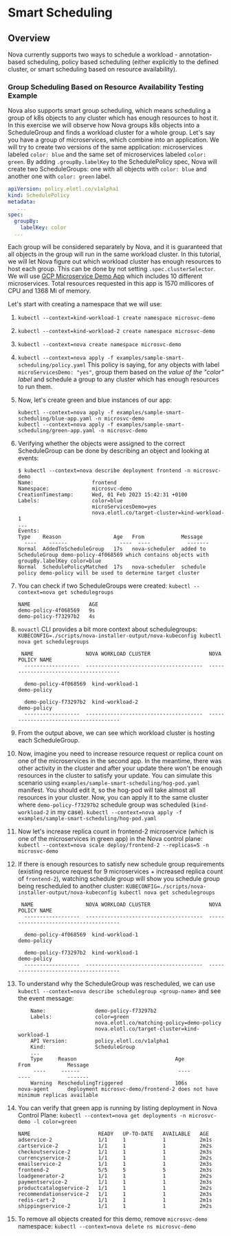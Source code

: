 # Smart Scheduling

## Overview

Nova currently supports two ways to schedule a workload - annotation-based scheduling, policy based scheduling (either explicitly to the defined cluster, or smart scheduling based on resource availability).

### Group Scheduling Based on Resource Availability Testing Example

Nova also supports smart group scheduling, which means scheduling a group of k8s objects to any cluster which has enough resources to host it.
In this exercise we will observe how Nova groups k8s objects into a ScheduleGroup and finds a workload cluster for a whole group.
Let's say you have a group of microservices, which combine into an application.
We will try to create two versions of the same application: microservices labeled `color: blue` and the same set of microservices labeled `color: green`.
By adding `.groupBy.labelKey` to the SchedulePolicy spec, Nova will create two ScheduleGroups: one with all objects with `color: blue` and another one with `color: green` label.
```yaml
apiVersion: policy.elotl.co/v1alpha1
kind: SchedulePolicy
metadata:
   ...
spec:
  groupBy:
    labelKey: color
  ...
```
Each group will be considered separately by Nova, and it is guaranteed that all objects in the group will run in the same workload cluster.
In this tutorial, we will let Nova figure out which workload cluster has enough resources to host each group. This can be done by not setting `.spec.clusterSelector`.
We will use [GCP Microservice Demo App](https://github.com/GoogleCloudPlatform/microservices-demo) which includes 10 different microservices.
Total resources requested in this app is 1570 millicores of CPU and 1368 Mi of memory.

Let's start with creating a namespace that we will use:

1. `kubectl --context=kind-workload-1 create namespace microsvc-demo`
2. `kubectl --context=kind-workload-2 create namespace microsvc-demo`
3. `kubectl --context=nova create namespace microsvc-demo`
4. `kubectl --context=nova apply -f examples/sample-smart-scheduling/policy.yaml` This policy is saying, for any objects with label `microServicesDemo: "yes"`, group them based on the *value of the "color" label* and schedule a group to any cluster which has enough resources to run them.
5. Now, let's create green and blue instances of our app:
    ```shell
    kubectl --context=nova apply -f examples/sample-smart-scheduling/blue-app.yaml -n microsvc-demo
    kubectl --context=nova apply -f examples/sample-smart-scheduling/green-app.yaml -n microsvc-demo
    ```
6. Verifying whether the objects were assigned to the correct ScheduleGroup can be done by describing an object and looking at events:
    ```shell
    $ kubectl --context=nova describe deployment frontend -n microsvc-demo
    Name:                   frontend
    Namespace:              microsvc-demo
    CreationTimestamp:      Wed, 01 Feb 2023 15:42:31 +0100
    Labels:                 color=blue
                            microServicesDemo=yes
                            nova.elotl.co/target-cluster=kind-workload-1
    ...
    Events:
    Type    Reason                 Age   From            Message
      ----    ------                 ----  ----            -------
    Normal  AddedToScheduleGroup   17s   nova-scheduler  added to ScheduleGroup demo-policy-4f068569 which contains objects with groupBy.labelKey color=blue
    Normal  SchedulePolicyMatched  17s   nova-scheduler  schedule policy demo-policy will be used to determine target cluster

    ```
7. You can check if two ScheduleGroups were created: `kubectl --context=nova get schedulegroups`
    ```shell
    NAME                   AGE
    demo-policy-4f068569   9s
    demo-policy-f73297b2   4s
    ```
8. `novactl` CLI provides a bit more context about schedulegroups: `KUBECONFIG=./scripts/nova-installer-output/nova-kubeconfig kubectl nova get schedulegroups`
    ```shell
     NAME                 NOVA WORKLOAD CLUSTER                   NOVA POLICY NAME    
      ------------------  --------------------------------------  --------------------------------------
    
      demo-policy-4f068569  kind-workload-1                           demo-policy         
    
      demo-policy-f73297b2  kind-workload-2                           demo-policy         
      ------------------  --------------------------------------  --------------------------------------
    ```
9. From the output above, we can see which workload cluster is hosting each ScheduleGroup.
10. Now, imagine you need to increase resource request or replica count on one of the microservices in the second app. In the meantime, there was other activity in the cluster and after your update there won't be enough resources in the cluster to satisfy your update.
    You can simulate this scenario using `examples/sample-smart-scheduling/hog-pod.yaml` manifest. You should edit it, so the hog-pod will take almost all resources in your cluster.
    Now, you can apply it to the same cluster where `demo-policy-f73297b2` schedule group was scheduled (`kind-workload-2` in my case). `kubectl --context=nova apply -f examples/sample-smart-scheduling/hog-pod.yaml`
11. Now let's increase replica count in frontend-2 microservice (which is one of the microservices in green app) in the Nova control plane: `kubectl --context=nova scale deploy/frontend-2 --replicas=5 -n microsvc-demo`
12. If there is enough resources to satisfy new schedule group requirements (existing resource request for 9 microservices + increased replica count of `frontend-2`), watching schedule group will show you schedule group being rescheduled to another cluster: `KUBECONFIG=./scripts/nova-installer-output/nova-kubeconfig kubectl nova get schedulegroups`
    ```shell
     NAME                 NOVA WORKLOAD CLUSTER                   NOVA POLICY NAME    
      ------------------  --------------------------------------  --------------------------------------
    
      demo-policy-4f068569  kind-workload-1                           demo-policy         
    
      demo-policy-f73297b2  kind-workload-1                           demo-policy         
      ------------------  --------------------------------------  --------------------------------------
    ```
13. To understand why the ScheduleGroup was rescheduled, we can use `kubectl --context=nova describe schedulegroup <group-name>` and see the event message:
    ```shell
        Name:                demo-policy-f73297b2 
        Labels:              color=green
                             nova.elotl.co/matching-policy=demo-policy
                             nova.elotl.co/target-cluster=kind-workload-1
        API Version:         policy.elotl.co/v1alpha1
        Kind:                ScheduleGroup
        ...
        Type     Reason                                Age                  From            Message
         ----     ------                                ----                 ----            -------
        Warning  ReschedulingTriggered                 106s                 nova-agent      deployment microsvc-demo/frontend-2 does not have minimum replicas available

    ```
14. You can verify that green app is running by listing deployment in Nova Control Plane: `kubectl --context=nova get deployments -n microsvc-demo -l color=green`
    ```
    NAME                      READY   UP-TO-DATE   AVAILABLE   AGE
    adservice-2               1/1     1            1           2m1s
    cartservice-2             1/1     1            1           2m2s
    checkoutservice-2         1/1     1            1           2m3s
    currencyservice-2         1/1     1            1           2m2s
    emailservice-2            1/1     1            1           2m3s
    frontend-2                5/5     5            5           2m3s
    loadgenerator-2           1/1     1            1           2m2s
    paymentservice-2          1/1     1            1           2m3s
    productcatalogservice-2   1/1     1            1           2m2s
    recommendationservice-2   1/1     1            1           2m3s
    redis-cart-2              1/1     1            1           2m1s
    shippingservice-2         1/1     1            1           2m2s
    ```

15. To remove all objects created for this demo, remove `microsvc-demo` namespace: `kubectl --context=nova delete ns microsvc-demo`
